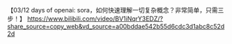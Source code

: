 【03/12 days of openai: sora，如何快速理解一切复杂概念？非常简单，只需三步！】 https://www.bilibili.com/video/BV1iNqrY3EDZ/?share_source=copy_web&vd_source=a00bddae542b55d6cdc3d1abc8c52d2d